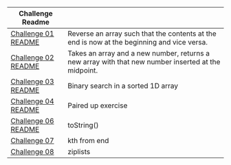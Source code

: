 

Challenge Readme                               |                                         |
-----------------------------------------------|---------------------------------------- |
[Challenge 01 README](challenge01/README.md)   | Reverse an array such that the contents at the end is now at the beginning and vice versa. |
[Challenge 02 README](challenge02/README.md)   | Takes an array and a new number, returns a new array with that new number inserted at the midpoint.|              
[Challenge 03 README](challenge03/README.md)   | Binary search in a sorted 1D array |             
[Challenge 04 README](challenge04/README.md)   | Paired up exercise|            
[Challenge 06 README](challenge06/README.md)   | toString()|           
[Challenge 07](challenge07/README.md)          | kth from end |          
[Challenge 08](challenge08/README.md)          | ziplists  |
